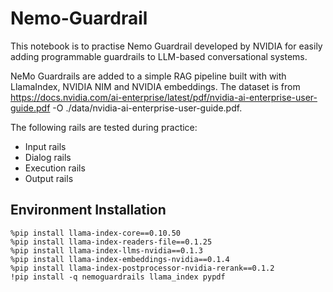 # Nemo-Guardrail

This notebook is to practise Nemo Guardrail developed by NVIDIA for easily adding programmable guardrails to LLM-based conversational systems.

NeMo Guardrails are added to a simple RAG pipeline built with with LlamaIndex, NVIDIA NIM and NVIDIA embeddings. The dataset is from https://docs.nvidia.com/ai-enterprise/latest/pdf/nvidia-ai-enterprise-user-guide.pdf -O ./data/nvidia-ai-enterprise-user-guide.pdf.

The following rails are tested during practice:

- Input rails
- Dialog rails
- Execution rails
- Output rails

## Environment Installation
```
%pip install llama-index-core==0.10.50
%pip install llama-index-readers-file==0.1.25
%pip install llama-index-llms-nvidia==0.1.3
%pip install llama-index-embeddings-nvidia==0.1.4
%pip install llama-index-postprocessor-nvidia-rerank==0.1.2
!pip install -q nemoguardrails llama_index pypdf
```
